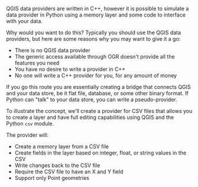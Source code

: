 QGIS data providers are written in C++, however it is possible to simulate a data provider in Python using a memory layer 
and some code to interface with your data.

Why would you want to do this? Typically you should use the QGIS data providers, but here are some reasons why you may want to give it a go:

* There is no QGIS data provider
* The generic access available through OGR doesn't provide all the features you need
* You have no desire to write a provider in C++
* No one will write a C++ provider for you, for any amount of money

If you go this route you are essentially creating a bridge that connects QGIS
and your data store, be it flat file, database, or some other binary format. If
Python can "talk" to your data store, you can write a pseudo-provider.


To illustrate the concept, we'll create a provider for CSV files that allows you
to create a layer and have full editing capabilities using QGIS and the Python
`csv` module.


The provider will:

* Create a memory layer from a CSV file
* Create fields in the layer based on integer, float, or string values in the CSV
* Write changes back to the CSV file
* Require the CSV file to have an X and Y field 
* Support only Point geometries

